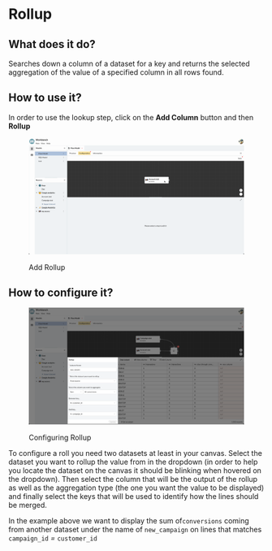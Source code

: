 # Rollup

## What does it do?

Searches down a column of a dataset for a key and returns the selected aggregation of the value of a specified column in all rows found.

## How to use it?

In order to use the lookup step, click on the **Add Column** button and then **Rollup**&#x20;

<figure><img src="../../../../../.gitbook/assets/Screen Cast 2022-09-08 at 6.32.11 PM.gif" alt=""><figcaption><p>Add Rollup</p></figcaption></figure>

## How to configure it?

<figure><img src="../../../../../.gitbook/assets/image (1) (2) (1).png" alt=""><figcaption><p>Configuring Rollup</p></figcaption></figure>

To configure a roll you need two datasets at least in your canvas. Select the dataset you want to rollup the value from in the dropdown (in order to help you locate the dataset on the canvas it should be blinking when hovered on the dropdown). Then select the column that will be the output of the rollup as well as the aggregation type (the one you want the value to be displayed) and finally select the keys that will be used to identify how the lines should be merged.

In the example above we want to display the sum of`conversions`  coming from another dataset under the name of  `new_campaign` on lines that matches `campaign_id` _=_ `customer_id`
